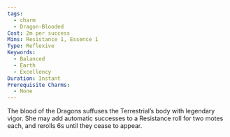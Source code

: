 ```yaml
---
tags:
  - charm
  - Dragon-Blooded
Cost: 2m per success
Mins: Resistance 1, Essence 1
Type: Reflexive
Keywords:
  - Balanced
  - Earth
  - Excellency
Duration: Instant
Prerequisite Charms:
  - None
---
```

The blood of the Dragons suffuses the Terrestrial’s body with legendary vigor. She may add automatic successes to a Resistance roll for two motes each, and rerolls 6s until they cease to appear.